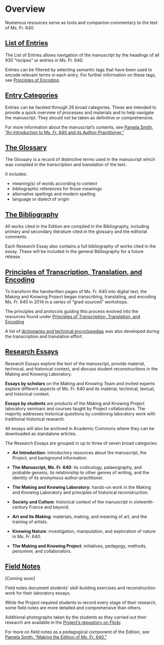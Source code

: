 # Overview

Numerous resources serve as tools and companion commentary to the text
of Ms. Fr. 640.

## [List of Entries](/#entries)

The List of Entries allows navigation of the manuscript by the headings
of all 930 “recipes” or entries in Ms. Fr. 640.

Entries can be filtered by selecting semantic tags that have been used to encode relevant terms in each entry. For further information on these tags, see [Principles of
Encoding](/#content/research+resources/principles-encoding).

## [Entry Categories](/#content/research+resources/categories)

Entries can be faceted through 26 broad categories. These are intended to provide a quick overview of processes and materials and to help navigate
the manuscript. They should not be taken as definitive or comprehensive.

For more information about the manuscript’s contents, see
[Pamela Smith, “An Introduction to Ms. Fr. 640 and its
Author-Practitioner.”](/#essays/ann_300_ie_19)

## [The Glossary](/#/folios/1r/f/1r/glossary)

The Glossary is a record of distinctive terms used in the manuscript
which was compiled in the transcription and translation of the text.

It includes:

  - meaning(s) of words according to context
  - bibliographic references for those meanings
  - alternative spellings and modern spelling
  - language or dialect of origin

## [The Bibliography](/#/content/research+resources/bibliography)

All works cited in the Edition are compiled in the Bibliography, including primary and secondary literature cited
in the glossary and the editorial comments.

Each Research Essay also contains a full bibliography of works cited in
the essay. These will be included in the general Bibliography for a future release.


## [Principles of Transcription, Translation, and Encoding](/#/content/research+resources/principles)

To transform the handwritten pages of Ms. Fr. 640 into digital text, the Making and
Knowing Project began transcribing, translating, and encoding Ms. Fr.
640 in 2014 in a series of “grad-sourced” workshops.

The principles and protocols guiding this process evolved into
the resources found under [Principles of Transcription,
Translation, and Encoding](/#content/research+resources/principles)

A list of [dictionaries and technical encyclopedias](#content/research+resources/dictionaries) was also developed during the
transcription and translation effort.

## [Research Essays](/#/essays)

Research Essays explore the text of the manuscript, provide material,
technical, and historical context, and discuss student reconstructions
in the Making and Knowing Laboratory.

**Essays by scholars** on the Making and Knowing Team and invited
experts explore different aspects of Ms. Fr. 640 and its material, technical,
textual, and historical context.

**Essays by students** are products of the Making and Knowing Project laboratory seminars
and courses taught by Project collaborators. The majority addresses historical questions by
combining laboratory work with traditional historical research.

All essays will also be archived in Academic Commons where they can be
downloaded as standalone articles.

The Research Essays are grouped in up to three of seven broad categories:

  - **An Introduction**: introductory resources about the manuscript, the Project, and background information.

  - **The Manuscript, Ms. Fr. 640**: its codicology, palaeography, and probable genesis, its relationship to other genres of writing, and the identity of its anonymous author-practitioner.

  - **The Making and Knowing Laboratory**: hands-on work in the Making and Knowing Laboratory and principles of historical reconstruction.
 
  - **Society and Culture**: historical context of the manuscript in sixteenth-century France and beyond.

  - **Art and Its Making**: materials, making, and meaning of art, and the training of artists.

  - **Knowing Nature**: investigation, manipulation, and exploration of nature in Ms. Fr. 640.

  - **The Making and Knowing Project**: initiatives, pedagogy, methods, personnel, and collaborators.

## [Field Notes]()

\[Coming soon\]

Field notes document students'
skill-building exercises and reconstruction work for their laboratory essays.

While the Project required students to record every stage of
their research, some field notes are more detailed and
comprehensive than others.

Additional photographs taken by the students as they carried out their
research are available in the [Project’s repository on Flickr](https://www.flickr.com/photos/128418753@N06/albums).

For more on field notes as a pedagogical
component of the Edition, see [Pamela Smith, “Making the Edition of Ms.
Fr. 640.”](/#content/about/creation)



